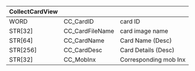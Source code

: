 | CollectCardView |                 |                       |
| --------------- | --------------- | --------------------- |
| WORD            | CC_CardID       | card ID               |
| STR[32]         | CC_CardFileName | card image name       |
| STR[64]         | CC_CardName     | Card Name (Desc)      |
| STR[256]        | CC_CardDesc     | Card Details (Desc)   |
| STR[32]         | CC_MobInx       | Corresponding mob Inx |